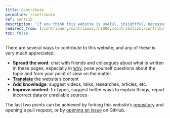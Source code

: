 ```yaml
---
title: Contribute
permalink: /contribute
ref: contrib
description: 'If you think this website is useful, insightful, necessary and/or important, you should consider contributing to make it even better!'
redirect_from: [/contribuer,/contribuez,/n1000,/contribution,/contribution-guide,/contrib,/l1000,/l-1000,/l-1000,/level05,/level-1000,/level1000]
toc: false
---
```

There are several ways to contribute to this website, and any of these is very much appreciated.

- **Spread the word**: chat with friends and colleagues about what is written in these pages, especially in [why](/why 'Why'), pose yourself questions about the topic and form your point of view on the matter
- [**Translate**](/l10n 'Localization page') the website’s content
- **Add knowledge**: suggest videos, talks, researches, articles, etc.
- **Improve content**: fix typos, suggest better ways to explain things, report incorrect data or unreliable sources
<!--{% comment %}- [Tommi](https://tommi.space 'Tommi’s personal website') is a student, he has no income and nevertheless he spent months [studying](/why 'Why') the topic, developing the idea, building this website, and curating its content. You might consider **[making a donation](https://liberapay.com/tommi/donate 'Make a donation through Liberapay')** for the time he devoted to quitsocialmedia.club.{% endcomment %}-->

The last two points can be achieved by forking this website’s [repository](https://github.com/xplosionmind/quitsocialmedia.club/ 'quitsocialmedia.club source code on GitHub') and opening a pull request, or by [opening an issue](https://github.com/xplosionmind/quitsocialmedia.club/issues 'quitsocialmedia.club repository issues on GitHub') on GitHub.
